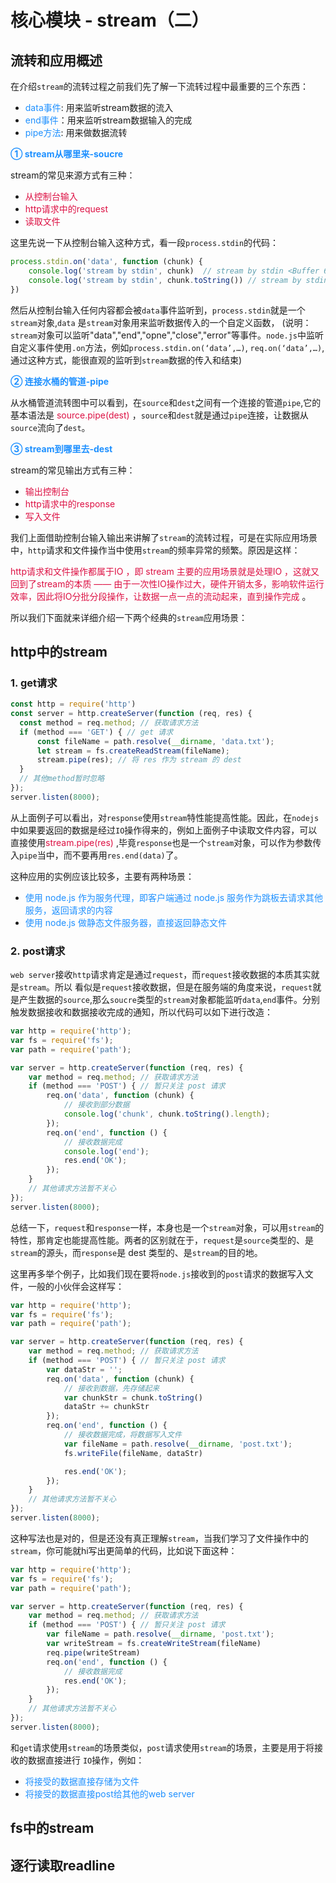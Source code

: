 # 核心模块 - stream（二）

## 流转和应用概述
在介绍`stream`的流转过程之前我们先了解一下流转过程中最重要的三个东西：
+ <font color=#1E90FF>data事件</font>: 用来监听stream数据的流入
+ <font color=#1E90FF>end事件</font>：用来监听stream数据输入的完成
+ <font color=#1E90FF>pipe方法</font>: 用来做数据流转

<font color=#1E90FF>**① stream从哪里来-soucre**</font>

stream的常见来源方式有三种：

+ <font color=#DD1144>从控制台输入</font> 
+ <font color=#DD1144>http请求中的request</font>
+ <font color=#DD1144>读取文件</font>

这里先说一下从控制台输入这种方式，看一段`process.stdin`的代码：
```javascript
process.stdin.on('data', function (chunk) {
    console.log('stream by stdin', chunk)  // stream by stdin <Buffer 6b 6f 61 6c 61 6b 6f 61 6c 61 0a>
    console.log('stream by stdin', chunk.toString()) // stream by stdin koalakoala
})
```
然后从控制台输入任何内容都会被`data`事件监听到，`process.stdin`就是一个`stream`对象,`data`
是`stream`对象用来监听数据传入的一个自定义函数，
(说明： `stream`对象可以监听"data","end","opne","close","error"等事件。`node.js`中监听自定义事件使用`.on`方法，例如`process.stdin.on(‘data’,…)`, `req.on(‘data’,…)`,通过这种方式，能很直观的监听到`stream`数据的传入和结束)

<font color=#1E90FF>**② 连接水桶的管道-pipe**</font>

从水桶管道流转图中可以看到，在`source`和`dest`之间有一个连接的管道`pipe`,它的基本语法是 <font color=#DD1144>source.pipe(dest)</font> ，`source`和`dest`就是通过`pipe`连接，让数据从`source`流向了`dest`。

<font color=#1E90FF>**③ stream到哪里去-dest**</font>

stream的常见输出方式有三种：
+ <font color=#DD1144>输出控制台</font> 
+ <font color=#DD1144>http请求中的response</font> 
+ <font color=#DD1144>写入文件</font> 

我们上面借助控制台输入输出来讲解了`stream`的流转过程，可是在实际应用场景中，`http`请求和文件操作当中使用`stream`的频率异常的频繁。原因是这样：

<font color=#DD1144>http请求和文件操作都属于IO ，即 stream 主要的应用场景就是处理IO ，这就又回到了stream的本质 —— 由于一次性IO操作过大，硬件开销太多，影响软件运行效率，因此将IO分批分段操作，让数据一点一点的流动起来，直到操作完成</font> 。

所以我们下面就来详细介绍一下两个经典的`stream`应用场景：

## http中的stream
### 1. get请求
```javascript
const http = require('http')
const server = http.createServer(function (req, res) {
  const method = req.method; // 获取请求方法
  if (method === 'GET') { // get 请求
      const fileName = path.resolve(__dirname, 'data.txt');
      let stream = fs.createReadStream(fileName);
      stream.pipe(res); // 将 res 作为 stream 的 dest
  }
  // 其他method暂时忽略
});
server.listen(8000);
```
从上面例子可以看出，对`response`使用`stream`特性能提高性能。因此，在`nodejs`中如果要返回的数据是经过`IO`操作得来的，例如上面例子中读取文件内容，可以直接使用<font color=#DD1144>stream.pipe(res)</font> ,毕竟`response`也是一个`stream`对象，可以作为参数传入`pipe`当中，而不要再用`res.end(data)`了。

这种应用的实例应该比较多，主要有两种场景：
+ <font color=#1E90FF>使用 node.js 作为服务代理，即客户端通过 node.js 服务作为跳板去请求其他服务，返回请求的内容</font>
+ <font color=#1E90FF>使用 node.js 做静态文件服务器，直接返回静态文件</font>

### 2. post请求
`web server`接收`http`请求肯定是通过`request`，而`request`接收数据的本质其实就是`stream`。所以
看似是`request`接收数据，但是在服务端的角度来说，`request`就是产生数据的`source`,那么`soucre`类型的`stream`对象都能监听`data`,`end`事件。分别触发数据接收和数据接收完成的通知，所以代码可以如下进行改造：
```javascript
var http = require('http');
var fs = require('fs');
var path = require('path');

var server = http.createServer(function (req, res) {
    var method = req.method; // 获取请求方法
    if (method === 'POST') { // 暂只关注 post 请求
        req.on('data', function (chunk) {
            // 接收到部分数据
            console.log('chunk', chunk.toString().length);
        });
        req.on('end', function () {
            // 接收数据完成
            console.log('end');
            res.end('OK');
        });
    }
    // 其他请求方法暂不关心
});
server.listen(8000);
```
总结一下，`request`和`response`一样，本身也是一个`stream`对象，可以用`stream`的特性，那肯定也能提高性能。两者的区别就在于，`request`是`source`类型的、是`stream`的源头，而`response`是 dest 类型的、是`stream`的目的地。

这里再多举个例子，比如我们现在要将`node.js`接收到的`post`请求的数据写入文件，一般的小伙伴会这样写：
```javascript
var http = require('http');
var fs = require('fs');
var path = require('path');

var server = http.createServer(function (req, res) {
    var method = req.method; // 获取请求方法
    if (method === 'POST') { // 暂只关注 post 请求
        var dataStr = '';
        req.on('data', function (chunk) {
            // 接收到数据，先存储起来
            var chunkStr = chunk.toString()
            dataStr += chunkStr
        });
        req.on('end', function () {
            // 接收数据完成，将数据写入文件
            var fileName = path.resolve(__dirname, 'post.txt');
            fs.writeFile(fileName, dataStr)

            res.end('OK');
        });
    }
    // 其他请求方法暂不关心
});
server.listen(8000);
```
这种写法也是对的，但是还没有真正理解`stream`，当我们学习了文件操作中的`stream`，你可能就hi写出更简单的代码，比如说下面这种：
```javascript
var http = require('http');
var fs = require('fs');
var path = require('path');

var server = http.createServer(function (req, res) {
    var method = req.method; // 获取请求方法
    if (method === 'POST') { // 暂只关注 post 请求
        var fileName = path.resolve(__dirname, 'post.txt');
        var writeStream = fs.createWriteStream(fileName)
        req.pipe(writeStream)
        req.on('end', function () {
            // 接收数据完成
            res.end('OK');
        });
    }
    // 其他请求方法暂不关心
});
server.listen(8000);
```

和`get`请求使用`stream`的场景类似，`post`请求使用`stream`的场景，主要是用于将接收的数据直接进行 `IO`操作，例如：
+ <font color=#1E90FF>将接受的数据直接存储为文件</font>
+ <font color=#1E90FF>将接受的数据直接post给其他的web server</font>

## fs中的stream

## 逐行读取readline